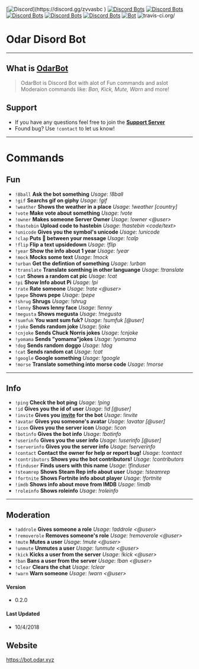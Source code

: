 [![Discord](https://discordapp.com/api/guilds/298762167388471296/widget.png?)](https://discord.gg/zvvasbc )  [![Discord Bots](https://discordbots.org/api/widget/status/417345362496585728.svg)](https://discordbots.org/bot/417345362496585728)  [![Discord Bots](https://discordbots.org/api/widget/servers/417345362496585728.svg?noavatar=true)](https://discordbots.org/bot/417345362496585728)  [![Discord Bots](https://discordbots.org/api/widget/upvotes/417345362496585728.svg?noavatar=true)](https://discordbots.org/bot/417345362496585728)  [![Discord Bots](https://discordbots.org/api/widget/lib/417345362496585728.svg?noavatar=true)](https://discordbots.org/bot/417345362496585728)  [![Discord Bots](https://discordbots.org/api/widget/owner/417345362496585728.svg)](https://discordbots.org/bot/417345362496585728)  [![Bot](https://img.shields.io/badge/DiscordBot-Yes-green.svg)](https://bot.odar.xyz) ![travis-ci.org/](https://travis-ci.org/OdarGM/OdarBot.svg?branch=master)


# Odar Disord Bot

----
## What is [OdarBot](https://discordapp.com/oauth2/authorize?client_id=417345362496585728&scope=bot&permissions=2146958591)

> OdarBot is Discord Bot with alot of Fun commands and aslot Moderaion commands like: *Ban, Kick, Mute, Warn* and more!

## Support
* If you have any questions feel free to join the **[Support Server](https://discord.gg/zvvasbc )**
* Found bug? Use `!contact` to let us know!
----

# Commands

## Fun

* `!8ball` **Ask the bot something** _Usage_: *!8ball <question>*
* `!gif` **Searchs gif on giphy** _Usage_: *!gif <word>*
* `!weather` **Shows the weather in a place** _Usage_: *!weather <place> [country]*
* `!vote` **Make vote about something** _Usage_: *!vote <something>*
* `!owner` **Makes someone Server Owner** _Usage_: *!owner <@user>* 
* `!hastebin` **Upload code to hastebin** _Usage_: *!hastebin <code/text>* 
* `!unicode` **Gives you the symbol's unicode** _Usage_: *!unicode <symbol>*
* `!clap` **Puts 👏 between your message** _Usage_: *!calp <text>*
* `!flip` **Flip a text upsidedown** _Usage_: *!flip <text>*
* `!year` **Show the info about 1 year** _Usage_: *!year*
* `!mock` **Mocks some text** _Usage_: *!mock <text>*
* `!urban` **Get the defintion of something** _Usage_: *!urban <word>*
* `!translate` **Translate somthing in other languange** _Usage_: *!translate <language> <word>*
* `!cat` **Shows a random cat pic** _Usage_: *!cat*
* `!pi` **Show Info about Pi** _Usage_: *!pi*
* `!rate` **Rate someone** _Usage_: *!rate <@user>*
* `!pepe` **Shows pepe** _Usage_: *!pepe*
* `!shrug` **Shrugs** _Usage_: *!shrug*
* `!lenny` **Shows lenny face** _Usage_: *!lenny*
* `!megusta` **Shows megusta** _Usage_: *!megusta* 
* `!sumfuk` **You want sum fuk?** _Usage_: *!sumfuk [@user]*
* `!joke` **Sends random joke** _Usage_: *!joke*
* `!cnjoke` **Sends Chuck Norris jokes** _Usage_: *!cnjoke*
* `!yomama` **Sends "yomama"jokes** _Usage_: *!yomama*
* `!dog` **Sends random doggo** _Usage_: *!dog*
* `!cat` **Sends random cat** _Usage_: *!cat*
* `!google` **Google something** _Usage_: *!google <term>*
* `!morse` **Translate something into morse code** _Usage_: *!morse <word>*
----

## Info

* `!ping` **Check the bot ping** _Usage_: *!ping*
* `!id` **Gives you the id of user** _Usage_: *!id [@user]*
* `!invite` **Gives you [invite](https://discordapp.com/oauth2/authorize?client_id=417345362496585728&scope=bot&permissions=2146958591) for the bot** _Usage_: *!invite*
* `!avatar` **Gives you someone's avatar** _Usage_: *!avatar [@user]*
* `!icon` **Gives you the server icon** _Usage_: *!icon*
* `!botinfo` **Gives the bot info** _Usage_: *!botinfo*
* `!userinfo` **Gives you the user info** _Usage_: *!userinfo [@user]*
* `!serverinfo` **Gives you the server info** _Usage_: *!serverinfo*
* `!contact` **Contact the owner for help or report bug!** _Usage_: *!contact <problem>*
* `!contributors` **Shows you the bot contributors!** _Usage_: *!contributors*
* `!finduser`  **Finds users with this name** _Usage_: *!finduser <name>*
* `!steamrep` **Shows Steam Rep info about user** _Usage_: *!steamrep <SteamID64>*
* `!fortnite` **Shows Fortnite info about player** _Usage_: *!fortnite <Nickname>*
* `!imdb` **Shows info about move from IMDB** _Usage_: *!imdb <movie>*
* `!roleinfo` **Shows roleinfo** _Usage_: *!roleinfo <role>*
----

## Moderation

* `!addrole` **Gives someone a role** _Usage_: *!addrole <@user> <role>*
* `!removerole` **Removes someone's role** _Usage_: *!removerole <@user> <role>*
* `!mute` **Mutes a user** _Usage_: *!mute <@user> <time>*
* `!unmute` **Unmutes a user** _Usage_: *!unmute <@user>*
* `!kick` **Kicks a user from the server** _Usage_: *!kick <@user> <reason>*
* `!ban` **Bans a user from the server** _Usage_: *!ban <@user> <reason>*
* `!clear` **Clears the chat** _Usage_: *!clear <amount>*
* `!warn` **Warn someone** _Usage_: *!warn <@user> <reason>*
  
#### Version

*  0.2.0

#### Last Updated

* 10/4/2018

## Website

https://bot.odar.xyz
